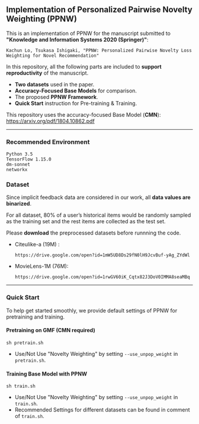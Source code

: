 ## Implementation of Personalized Pairwise Novelty Weighting (PPNW)


This is an implementation of PPNW for the manuscript submitted to **"Knowledge and Information Systems 2020 (Springer)"**:
```
Kachun Lo, Tsukasa Ishigaki, "PPNW: Personalized Pairwise Novelty Loss Weighting for Novel Recommendation"
```

In this repository, all the following parts are included to **support reproductivity** of the manuscript.

  - **Two datasets** used in the paper.
  - **Accuracy-Focused Base Models** for comparison.
  - The proposed **PPNW Framework**.
  - **Quick Start** instruction for Pre-training & Training.

This repository uses the accuracy-focused Base Model (**CMN**): https://arxiv.org/pdf/1804.10862.pdf

----
 
### Recommended Environment

```shell
Python 3.5
TensorFlow 1.15.0
dm-sonnet
networkx
```

### Dataset

Since implicit feedback data are considered in our work, all **data values are binarized**. 

For all dataset, 80% of a user’s historical items would be randomly sampled as the training set and the rest items are collected as the test set.

Please **download** the preprocessed datasets before runnning the code.

- Citeulike-a (19M) :

  ```
  https://drive.google.com/open?id=1mW5UD8Ds29fN0lH9JcvBuf-yAg_ZYdWl
  ```

- MovieLens-1M (76M):

  ```
  https://drive.google.com/open?id=1rwGV60iK_Cqtx82J3DoV0IMMA8seaMBq
  ```

----

### Quick Start

To help get started smoothly, we provide default settings of PPNW for pretraining and training.


#### Pretraining on GMF (CMN required)

```shell
sh pretrain.sh
```
- Use/Not Use "Novelty Weighting" by setting `--use_unpop_weight` in `pretrain.sh`.

#### Training Base Model with PPNW

```shell
sh train.sh
```

- Use/Not Use "Novelty Weighting" by setting `--use_unpop_weight` in `train.sh`.
- Recommended Settings for different datasets can be found in comment of `train.sh`.

